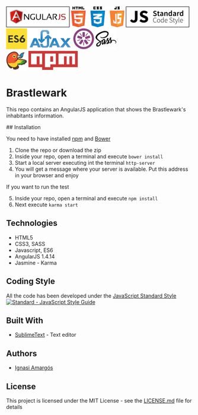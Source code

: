 [![AngularJS](https://github.com/Iggy-Codes/logo-images/blob/master/logos/angularjs.png)](https://angularjs.org/)
[![HTML5,CSS3 and JS](https://github.com/Iggy-Codes/logo-images/blob/master/logos/html5-css3-js.png)](http://www.w3.org/)
[![Standard - JavaScript Style Guide](https://github.com/Iggy-Codes/logo-images/blob/master/logos/js-standard.png)](https://github.com/feross/standard)
[![ES6](https://github.com/Iggy-Codes/logo-images/blob/master/logos/es6.png)](http://www.ecma-international.org/ecma-262/6.0/)
[![AJAX](https://github.com/Iggy-Codes/logo-images/blob/master/logos/ajax.png)](https://developer.mozilla.org/en-US/docs/AJAX/)
[![jasmine](https://github.com/Iggy-Codes/logo-images/blob/master/logos/jasmine.png)](https://jasmine.github.io/)
[![SASS](https://github.com/Iggy-Codes/logo-images/blob/master/logos/sass.png)](http://www.w3.org/)  
[![Bower](https://github.com/Iggy-Codes/logo-images/blob/master/logos/bower.png)](http://bower.io/)
[![npm](https://github.com/Iggy-Codes/logo-images/blob/master/logos/npm.png)](https://www.npmjs.com/)

# Brastlewark

This repo contains an AngularJS application that shows the Brastlewark's inhabitants information.


## Installation

You need to have installed [npm](https://www.npmjs.com/) and [Bower](http://bower.io/)

1. Clone the repo or download the zip
2. Inside your repo, open a terminal and execute ```bower install``` 
3. Start a local server executing int the terminal ```http-server```
4. You will get a message where your server is available. Put this address in your browser and enjoy

If you want to run the test

5. Inside your repo, open a terminal and execute ```npm install``` 
6. Next execute ```karma start``` 

## Technologies
* HTML5
* CSS3, SASS
* Javascript, ES6
* AngularJS 1.4.14
* Jasmine - Karma


## Coding Style

All the code has been developed under the [JavaScript Standard Style](http://standardjs.com/)   
[![Standard - JavaScript Style Guide](https://cdn.rawgit.com/feross/standard/master/badge.svg)](https://github.com/feross/standard)

## Built With

* [SublimeText](http://https://https:/npmdejs.org/www.sublimetext.com) - Text editor

## Authors

* [Ignasi Amargós](http://github.com/Iggy-Codes) 

## License

This project is licensed under the MIT License - see the [LICENSE.md](LICENSE.md) file for details
